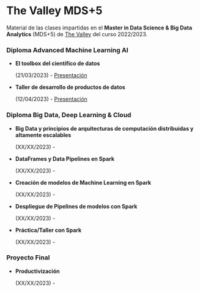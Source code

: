 # The Valley MDS+5
Material de las clases impartidas en el **Master in
Data Science & Big Data Analytics** (MDS+5) de [The Valley](https://thevalley.es/formacion/master-data-science-big-data-analytics) del curso 2022/2023.

### Diploma Advanced Machine Learning AI

- **El toolbox del científico de datos**
  
   (21/03/2023) - [Presentación](https://docs.google.com/presentation/d/1e_O8vbIxvkTHAi4A1-IlC3nnp9A0uiyr5Z8PwmkNj3w/edit?usp=sharing)


- **Taller de desarrollo de productos de datos**
   
   (12/04/2023) - [Presentación](https://docs.google.com/presentation/d/1FWmjfBlbPT1QcBpZIBjmO_twetWoGbRoLwq5jr3_Ug0/edit?usp=sharing)


### Diploma Big Data, Deep Learning & Cloud

- **Big Data y principios de arquitecturas de computación distribuidas y altamente escalables**

   (XX/XX/2023) - 


- **DataFrames y Data Pipelines en Spark**
  
   (XX/XX/2023) - 


- **Creación de modelos de Machine Learning en Spark**
  
   (XX/XX/2023) - 


- **Despliegue de Pipelines de modelos con Spark**
  
   (XX/XX/2023) - 


- **Práctica/Taller con Spark**
  
   (XX/XX/2023) - 

### Proyecto Final

- **Productivización**
   
   (XX/XX/2023) - 
